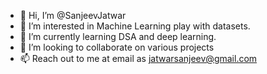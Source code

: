 - 👋 Hi, I’m @SanjeevJatwar
- 👀 I’m interested in Machine Learning play with datasets.
- 🌱 I’m currently learning DSA and deep learning.
- 💞️ I’m looking to collaborate on various projects
- 📫 Reach out to me at email as jatwarsanjeev@gmail.com

<!---
SanjeevJatwar/SanjeevJatwar is a ✨ special ✨ repository because its `README.md` (this file) appears on your GitHub profile.
You can click the Preview link to take a look at your changes.
--->
